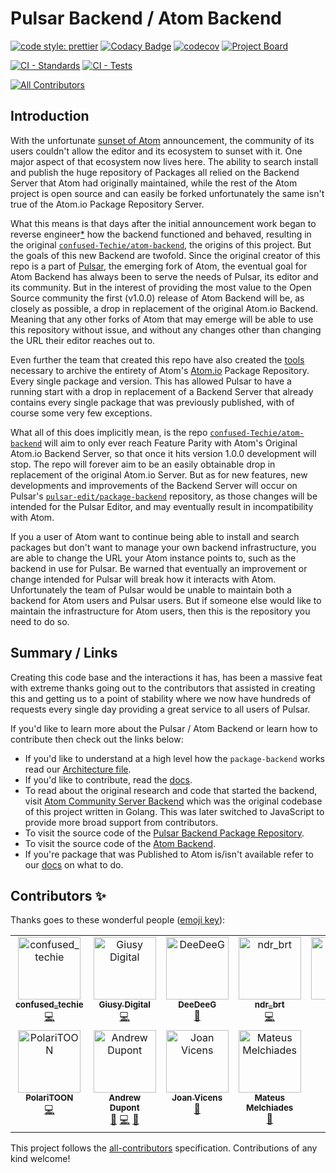 # Pulsar Backend / Atom Backend
[![code style: prettier](https://img.shields.io/badge/code_style-prettier-ff69b4.svg?style=flat-square)](https://github.com/prettier/prettier)
[![Codacy Badge](https://app.codacy.com/project/badge/Grade/2a0877b7d4254cc098fb0da600056643)](https://www.codacy.com/gh/pulsar-edit/package-backend/dashboard?utm_source=github.com&amp;utm_medium=referral&amp;utm_content=pulsar-edit/package-backend&amp;utm_campaign=Badge_Grade)
[![codecov](https://codecov.io/gh/pulsar-edit/package-backend/branch/main/graph/badge.svg?token=LZ33F9DSH4)](https://codecov.io/gh/pulsar-edit/package-backend)
[![Project Board](https://img.shields.io/badge/Roadmap-GitHub%20Project%20Board-success)](https://github.com/orgs/pulsar-edit/projects/2/views/1)

[![CI - Standards](https://github.com/pulsar-edit/package-backend/actions/workflows/ci-standards.yml/badge.svg)](https://github.com/pulsar-edit/package-backend/actions/workflows/ci-standards.yml)
[![CI - Tests](https://github.com/pulsar-edit/package-backend/actions/workflows/ci-tests.yml/badge.svg)](https://github.com/pulsar-edit/package-backend/actions/workflows/ci-tests.yml)
<!-- ALL-CONTRIBUTORS-BADGE:START - Do not remove or modify this section -->
[![All Contributors](https://img.shields.io/badge/all_contributors-11-orange.svg?style=flat-square)](#contributors-)
<!-- ALL-CONTRIBUTORS-BADGE:END -->


## Introduction

With the unfortunate [sunset of Atom](https://github.blog/2022-06-08-sunsetting-atom/) announcement, the community of its users couldn't allow the editor and its ecosystem to sunset with it. One major aspect of that ecosystem now lives here. The ability to search install and publish the huge repository of Packages all relied on the Backend Server that Atom had originally maintained, while the rest of the Atom project is open source and can easily be forked unfortunately the same isn't true of the Atom.io Package Repository Server.

What this means is that days after the initial announcement work began to reverse engineer[*](/docs/reference/how-the-backend-was-built.md) how the backend functioned and behaved, resulting in the original [`confused-Techie/atom-backend`](https://github.com/confused-Techie/atom-backend), the origins of this project. But the goals of this new Backend are twofold.
Since the original creator of this repo is a part of [Pulsar](https://github.com/pulsar-edit), the emerging fork of Atom, the eventual goal for Atom Backend has always been to serve the needs of Pulsar, its editor and its community. But in the interest of providing the most value to the Open Source community the first (v1.0.0) release of Atom Backend will be, as closely as possible, a drop in replacement of the original Atom.io Backend. Meaning that any other forks of Atom that may emerge will be able to use this repository without issue, and without any changes other than changing the URL their editor reaches out to.

Even further the team that created this repo have also created the [tools](https://github.com/confused-Techie/AtomPackagesArchive) necessary to archive the entirety of Atom's [Atom.io](https://atom.io/packages) Package Repository. Every single package and version. This has allowed Pulsar to have a running start with a drop in replacement of a Backend Server that already contains every single package that was previously published, with of course some very few exceptions.

What all of this does implicitly mean, is the repo [`confused-Techie/atom-backend`](https://github.com/confused-Techie/atom-backend) will aim to only ever reach Feature Parity with Atom's Original Atom.io Backend Server, so that once it hits version 1.0.0 development will stop. The repo will forever aim to be an easily obtainable drop in replacement of the original Atom.io Server. But as for new features, new developments and improvements of the Backend Server will occur on Pulsar's [`pulsar-edit/package-backend`](https://github.com/pulsar-edit/package-backend) repository, as those changes will be intended for the Pulsar Editor, and may eventually result in incompatibility with Atom.

If you a user of Atom want to continue being able to install and search packages but don't want to manage your own backend infrastructure, you are able to change the URL your Atom instance points to, such as the backend in use for Pulsar. Be warned that eventually an improvement or change intended for Pulsar will break how it interacts with Atom. Unfortunately the team of Pulsar would be unable to maintain both a backend for Atom users and Pulsar users. But if someone else would like to maintain the infrastructure for Atom users, then this is the repository you need to do so.

## Summary / Links

Creating this code base and the interactions it has, has been a massive feat with extreme thanks going out to the contributors that assisted in creating this and getting us to a point of stability where we now have hundreds of requests every single day providing a great service to all users of Pulsar.

If you'd like to learn more about the Pulsar / Atom Backend or learn how to contribute then check out the links below:

* If you'd like to understand at a high level how the `package-backend` works read our [Architecture file](ARCHITECTURE.md).
* If you'd like to contribute, read the [docs](CONTRIBUTING.md).
* To read about the original research and code that started the backend, visit [Atom Community Server Backend](https://github.com/confused-Techie/atom-community-server-backend) which was the original codebase of this project written in Golang. This was later switched to JavaScript to provide more broad support from contributors.
* To visit the source code of the [Pulsar Backend Package Repository](https://github.com/pulsar-edit/package-backend).
* To visit the source code of the [Atom Backend](https://github.com/confused-Techie/atom-backend).
* If you're package that was Published to Atom is/isn't available refer to our [docs](/docs/reference/packages.md) on what to do.

## Contributors ✨

Thanks goes to these wonderful people ([emoji key](https://allcontributors.org/docs/en/emoji-key)):

<!-- ALL-CONTRIBUTORS-LIST:START - Do not remove or modify this section -->
<!-- prettier-ignore-start -->
<!-- markdownlint-disable -->
<table>
  <tbody>
    <tr>
      <td align="center" valign="top" width="14.28%"><a href="https://github.com/confused-Techie"><img src="https://avatars.githubusercontent.com/u/26921489?v=4?s=100" width="100px;" alt="confused_techie"/><br /><sub><b>confused_techie</b></sub></a><br /><a href="https://github.com/confused-Techie/atom-backend/commits?author=confused-Techie" title="Code">💻</a></td>
      <td align="center" valign="top" width="14.28%"><a href="https://github.com/Digitalone1"><img src="https://avatars.githubusercontent.com/u/25790525?v=4?s=100" width="100px;" alt="Giusy Digital"/><br /><sub><b>Giusy Digital</b></sub></a><br /><a href="https://github.com/confused-Techie/atom-backend/commits?author=Digitalone1" title="Code">💻</a></td>
      <td align="center" valign="top" width="14.28%"><a href="https://github.com/DeeDeeG"><img src="https://avatars.githubusercontent.com/u/20157115?v=4?s=100" width="100px;" alt="DeeDeeG"/><br /><sub><b>DeeDeeG</b></sub></a><br /><a href="#ideas-DeeDeeG" title="Ideas, Planning, & Feedback">🤔</a></td>
      <td align="center" valign="top" width="14.28%"><a href="https://github.com/ndr-brt"><img src="https://avatars.githubusercontent.com/u/8570990?v=4?s=100" width="100px;" alt="ndr_brt"/><br /><sub><b>ndr_brt</b></sub></a><br /><a href="https://github.com/confused-Techie/atom-backend/commits?author=ndr-brt" title="Code">💻</a></td>
      <td align="center" valign="top" width="14.28%"><a href="https://github.com/Daeraxa"><img src="https://avatars.githubusercontent.com/u/58074586?v=4?s=100" width="100px;" alt="Daeraxa"/><br /><sub><b>Daeraxa</b></sub></a><br /><a href="https://github.com/confused-Techie/atom-backend/commits?author=Daeraxa" title="Documentation">📖</a></td>
      <td align="center" valign="top" width="14.28%"><a href="http://justinwhite.info/"><img src="https://avatars.githubusercontent.com/u/6710794?v=4?s=100" width="100px;" alt="Justin White"/><br /><sub><b>Justin White</b></sub></a><br /><a href="https://github.com/confused-Techie/atom-backend/commits?author=kyjus25" title="Code">💻</a></td>
      <td align="center" valign="top" width="14.28%"><a href="https://github.com/Spiker985"><img src="https://avatars.githubusercontent.com/u/7829451?v=4?s=100" width="100px;" alt="Spiker985"/><br /><sub><b>Spiker985</b></sub></a><br /><a href="https://github.com/confused-Techie/atom-backend/commits?author=Spiker985" title="Documentation">📖</a></td>
    </tr>
    <tr>
      <td align="center" valign="top" width="14.28%"><a href="https://github.com/PolariTOON"><img src="https://avatars.githubusercontent.com/u/36267812?v=4?s=100" width="100px;" alt="PolariTOON"/><br /><sub><b>PolariTOON</b></sub></a><br /><a href="https://github.com/confused-Techie/atom-backend/commits?author=PolariTOON" title="Code">💻</a></td>
      <td align="center" valign="top" width="14.28%"><a href="https://andrewdupont.net/"><img src="https://avatars.githubusercontent.com/u/3450?v=4?s=100" width="100px;" alt="Andrew Dupont"/><br /><sub><b>Andrew Dupont</b></sub></a><br /><a href="https://github.com/confused-Techie/atom-backend/issues?q=author%3Asavetheclocktower" title="Bug reports">🐛</a> <a href="https://github.com/confused-Techie/atom-backend/commits?author=savetheclocktower" title="Code">💻</a> <a href="#userTesting-savetheclocktower" title="User Testing">📓</a></td>
      <td align="center" valign="top" width="14.28%"><a href="https://joanvicens.github.io/"><img src="https://avatars.githubusercontent.com/u/38570230?v=4?s=100" width="100px;" alt="Joan Vicens"/><br /><sub><b>Joan Vicens</b></sub></a><br /><a href="https://github.com/confused-Techie/atom-backend/commits?author=JoanVicens" title="Documentation">📖</a></td>
      <td align="center" valign="top" width="14.28%"><a href="https://github.com/matbme"><img src="https://avatars.githubusercontent.com/u/48367298?v=4?s=100" width="100px;" alt="Mateus Melchiades"/><br /><sub><b>Mateus Melchiades</b></sub></a><br /><a href="https://github.com/confused-Techie/atom-backend/commits?author=matbme" title="Documentation">📖</a></td>
    </tr>
  </tbody>
</table>

<!-- markdownlint-restore -->
<!-- prettier-ignore-end -->

<!-- ALL-CONTRIBUTORS-LIST:END -->

This project follows the [all-contributors](https://github.com/all-contributors/all-contributors) specification. Contributions of any kind welcome!
